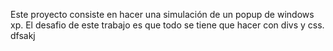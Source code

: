 Este proyecto consiste en hacer una simulación de un popup de windows xp.
El desafio de este trabajo es que todo se tiene que hacer con divs y css.
dfsakj
